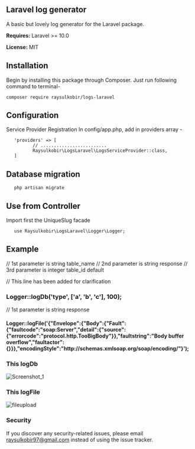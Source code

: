 ## Laravel log generator

A basic but lovely log generator for the Laravel package.

**Requires:** Laravel >= 10.0

**License:** MIT

## Installation

Begin by installing this package through Composer. Just run following command to terminal-

    composer require raysulkobir/logs-laravel

## Configuration

Service Provider Registration In config/app.php, add in providers array -

       'providers' => [
              // .........................
              Raysulkobir\LogsLaravel\LogsServiceProvider::class,
       ]

## Database migration

       php artisan migrate

## Use from Controller

Import first the UniqueSlug facade

       use Raysulkobir\LogsLaravel\Logger\Logger;

## Example

// 1st parameter is string table_name
// 2nd parameter is string response
// 3rd parameter is integer table_id default

// This line has been added for clarification

### Logger::logDb('type', ['a', 'b', 'c'], 100);

// 1st parameter is string response

#### Logger::logFile('{"Envelope":{"Body":{"Fault":{"faultcode":"soap:Server","detail":{"source":{"errorcode":"protocol.http.TooBigBody"}},"faultstring":"Body buffer overflow","faultactor":{}}},"encodingStyle":"http:\/\/schemas.xmlsoap.org\/soap\/encoding\/"}');

### This logDb

![Screenshot_1](https://github.com/raysulkobir/logs-laravel/assets/86109661/59a1f6d8-8b4d-46ca-8e0e-d878645bfdaf)

### This logFile

![fileupload](https://github.com/raysulkobir/logs-laravel/assets/86109661/2bbe6862-f19f-491c-970b-e8c961dce0f7)

### Security

If you discover any security-related issues, please email raysulkobir97@gmail.com instead of using the issue tracker.
